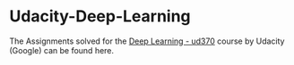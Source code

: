 # Udacity-Deep-Learning
The Assignments solved for the [Deep Learning - ud370](https://www.udacity.com/course/deep-learning--ud730) course by Udacity (Google) can be found here.
